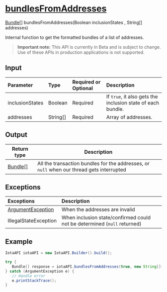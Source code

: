 
# [bundlesFromAddresses](https://github.com/iotaledger/iota-java/blob/master/jota/src/main/java/org/iota/jota/IotaAPI.java#L225)
 [Bundle[]](https://github.com/iotaledger/iota-java/blob/master/jota/src/main/java/org/iota/jota/model/Bundle.java) bundlesFromAddresses(Boolean inclusionStates , String[] addresses)

Internal function to get the formatted bundles of a list of addresses.
> **Important note:** This API is currently in Beta and is subject to change. Use of these APIs in production applications is not supported.

## Input
| Parameter       | Type | Required or Optional | Description |
|:---------------|:--------|:--------| :--------|
| inclusionStates | Boolean | Required | If `true`, it also gets the inclusion state of each bundle. |
| addresses | String[] | Required | Array of addresses. |
    
## Output
| Return type | Description |
|--|--|
| [Bundle[]](https://github.com/iotaledger/iota-java/blob/master/jota/src/main/java/org/iota/jota/model/Bundle.java)  | All the transaction bundles for the addresses, or `null` when our thread gets interrupted |

## Exceptions
| Exceptions     | Description |
|:---------------|:--------|
| [ArgumentException](https://github.com/iotaledger/iota-java/blob/master/jota/src/main/java/org/iota/jota/error/ArgumentException.java) | When the addresses are invalid |
| IllegalStateException | When inclusion state/confirmed could not be determined (`null` returned) |


 ## Example
 
 ```Java
 IotaAPI iotaAPI = new IotaAPI.Builder().build();

try { 
    Bundle[] response = iotaAPI.bundlesFromAddresses(true, new String[]{"VMZTMTBUHJJP9MSZMSDRXNSZYQDSSBSTHUUJEKTBLGGJEEL9JTLQNMVPKDZY9JUHFOKCBR9RUSBNGGGAN", "NLJYZHNRWFMGPGBZXUFR9ZQSYNDNBZZRBJVPOHLDKCQYQENZGOJHASLB9TRDFLEDQQRZBJMHCSWMKWXWY"});
} catch (ArgumentException e) { 
    // Handle error
    e.printStackTrace(); 
}
 ```
